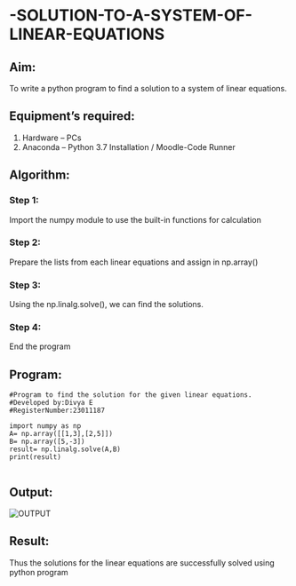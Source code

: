# -SOLUTION-TO-A-SYSTEM-OF-LINEAR-EQUATIONS
## Aim:
To write a python program to find a solution to a system of linear equations.
## Equipment’s required:
1. 	Hardware – PCs
2. 	Anaconda – Python 3.7 Installation / Moodle-Code Runner
## Algorithm:
### Step 1: 
Import the numpy module to use the built-in functions for calculation
### Step 2: 
Prepare the lists from each linear equations and assign in np.array()
### Step 3: 
Using the np.linalg.solve(), we can find the solutions.
### Step 4: 
End the program
## Program:
```
#Program to find the solution for the given linear equations.
#Developed by:Divya E
#RegisterNumber:23011187

import numpy as np
A= np.array([[1,3],[2,5]])
B= np.array([5,-3])
result= np.linalg.solve(A,B)
print(result)


```
## Output:
![OUTPUT](https://github.com/DHIVYA050430/-SOLUTION-TO-A-SYSTEM-OF-LINEAR-EQUATIONS/assets/147141546/14cccbbc-04ca-41c5-b4d0-0885d4684496)

## Result: 
Thus the solutions for the linear equations are successfully solved using python program

